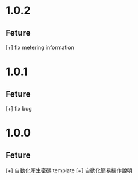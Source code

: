 # 1.0.2
## Feture
 [+] fix metering information

# 1.0.1
## Feture
 [+] fix bug

# 1.0.0
## Feture
 [+] 自動化產生密碼 template
 [+] 自動化簡易操作說明